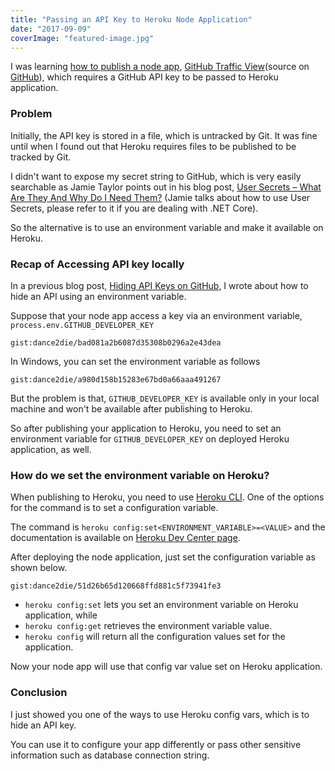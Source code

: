 ```yaml
---
title: "Passing an API Key to Heroku Node Application"
date: "2017-09-09"
coverImage: "featured-image.jpg"
---
```


I was learning [how to publish a node app](https://devcenter.heroku.com/articles/getting-started-with-nodejs#introduction), [GitHub Traffic View](https://github-traffic-dance2die.herokuapp.com/?user=dance2die)(source on [GitHub](https://github.com/dance2die/github-traffic-views)), which requires a GitHub API key to be passed to Heroku application.

### Problem

Initially, the API key is stored in a file, which is untracked by Git. It was fine until when I found out that Heroku requires files to be published to be tracked by Git.

I didn't want to expose my secret string to GitHub, which is very easily searchable as Jamie Taylor points out in his blog post, [User Secrets – What Are They And Why Do I Need Them?](https://dotnetcore.gaprogman.com/2017/09/07/user-secrets-what-are-they-and-why-do-i-need-them/) (Jamie talks about how to use User Secrets, please refer to it if you are dealing with .NET Core).

So the alternative is to use an environment variable and make it available on Heroku.

### Recap of Accessing API key locally

In a previous blog post, [Hiding API Keys on GitHub](https://www.slightedgecoder.com/2017/07/08/hiding-api-keys-github/), I wrote about how to hide an API using an environment variable.

Suppose that your node app access a key via an environment variable, `process.env.GITHUB_DEVELOPER_KEY`

`gist:dance2die/bad081a2b6087d35308b0296a2e43dea`

In Windows, you can set the environment variable as follows

`gist:dance2die/a980d158b15283e67bd0a66aaa491267`

But the problem is that, `GITHUB_DEVELOPER_KEY` is available only in your local machine and won't be available after publishing to Heroku.

So after publishing your application to Heroku, you need to set an environment variable for `GITHUB_DEVELOPER_KEY` on deployed Heroku application, as well.

### How do we set the environment variable on Heroku?

When publishing to Heroku, you need to use [Heroku CLI](https://devcenter.heroku.com/articles/heroku-cli). One of the options for the command is to set a configuration variable.

The command is `heroku config:set<ENVIRONMENT_VARIABLE>=<VALUE>` and the documentation is available on [Heroku Dev Center page](https://devcenter.heroku.com/articles/config-vars).

After deploying the node application, just set the configuration variable as shown below.

`gist:dance2die/51d26b65d120668ffd881c5f73941fe3`

- `heroku config:set` lets you set an environment variable on Heroku application, while
- `heroku config:get` retrieves the environment variable value.
- `heroku config` will return all the configuration values set for the application.

Now your node app will use that config var value set on Heroku application.

### Conclusion

I just showed you one of the ways to use Heroku config vars, which is to hide an API key.

You can use it to configure your app differently or pass other sensitive information such as database connection string.
